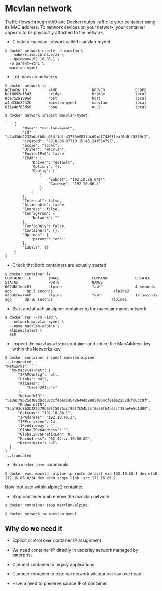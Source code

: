 # Mcvlan network

Traffic flows through eth0 and Docker routes traffic to your container using its MAC address. To network devices on your network, your container appears to be physically attached to the network.

- Create a macvlan network called macvlan-mynet

```docker
$ docker network create -d macvlan \
  --subnet=192.10.86.0/24 \
  --gateway=192.10.86.1 \
  -o parent=eth1 \
  macvlan-mynet
```

- List macvlan networks

```docker
$ docker network ls
NETWORK ID          NAME                DRIVER              SCOPE
bef0002ef343        bridge              bridge              local
0ce752a109ad        host                host                local
a4a33de2232b        macvlan-mynet       macvlan             local
631e4ef63d66        none                null                local
```

```docker
$ docker network inspect macvlan-mynet
[
    {
        "Name": "macvlan-mynet",
        "Id": "a4a33de2232bdbfb0ea954f1dff43755e001fdcd9ad174368feaf0d0ff5859c2",
        "Created": "2018-06-07T10:25:43.24356479Z",
        "Scope": "local",
        "Driver": "macvlan",
        "EnableIPv6": false,
        "IPAM": {
            "Driver": "default",
            "Options": {},
            "Config": [
                {
                    "Subnet": "192.10.86.0/24",
                    "Gateway": "192.10.86.1"
                }
            ]
        },
        "Internal": false,
        "Attachable": false,
        "Ingress": false,
        "ConfigFrom": {
            "Network": ""
        },
        "ConfigOnly": false,
        "Containers": {},
        "Options": {
            "parent": "eth1"
        },
        "Labels": {}
    }
]
```

- Check that both containers are actually started

```docker
$ docker container ls
CONTAINER ID        IMAGE               COMMAND             CREATED             STATUS              PORTS               NAMES
602dbf1edc81        alpine              "ash"               4 seconds ago       Up 3 seconds                            alpine2
da33b7aa74b0        alpine              "ash"               17 seconds ago      Up 16 seconds                           alpine1
```

- Start and attach an alpine container to the macvlan-mynet network

```docker
$ docker run --rm -itd \
  --network macvlan-mynet \
  --name macvlan-alpine \
  alpine:latest \
  ash
```

- Inspect the `macvlan-alpine` container and notice the MacAddress key within the Networks key

```docker
$ docker container inspect macvlan-alpine
...truncated...
"Networks": {
  "my-macvlan-net": {
      "IPAMConfig": null,
      "Links": null,
      "Aliases": [
          "bec64291cd4c"
      ],
      "NetworkID": "5e3ec79625d388dbcc03dcf4a6dc4548644eb99d58864cf8eee2252dcfc0cc9f",
      "EndpointID": "8caf93c862b22f379b60515975acf96f7b54b7cf0ba0fb4a33cf18ae9e5c1d89",
      "Gateway": "192.10.86.1",
      "IPAddress": "192.10.86.2",
      "IPPrefixLen": 24,
      "IPv6Gateway": "",
      "GlobalIPv6Address": "",
      "GlobalIPv6PrefixLen": 0,
      "MacAddress": "02:42:ac:10:56:02",
      "DriverOpts": null
  }
}
...truncated
```

- Run `docker exec` commands

```docker
$ docker exec macvlan-alpine ip route default via 192.10.86.1 dev eth0 172.16.86.0/24 dev eth0 scope link  src 172.16.86.2
```

Now root user within alpine2 container.

- Stop container and remove the macvlan network

```docker
$ docker container stop macvlan-alpine

$ docker network rm macvlan-mynet
```

## Why do we need it

- Explicit control over container IP assignment

- We need container IP directly in underlay network managed by enterprise.

- Connect container to legacy applications

- Connect container to external network without overlay overhead.

- Have a need to preserve source IP of container.
